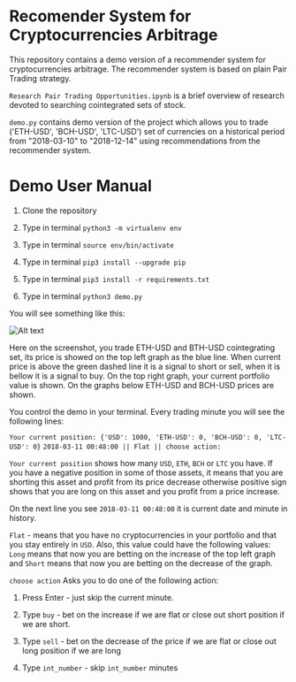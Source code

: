 # Recomender System for Cryptocurrencies Arbitrage

This repository contains a demo version of a recommender system for cryptocurrencies arbitrage. The recommender system is based on plain Pair Trading strategy.

`Research Pair Trading Opportunities.ipynb` is a brief overview of research devoted to searching cointegrated sets of stock. 

`demo.py` contains demo version of the project which allows you to trade ('ETH-USD', 'BCH-USD', 'LTC-USD') set of currencies on a historical period from "2018-03-10" to "2018-12-14" using recommendations from the recommender system. 

# Demo User Manual 

1. Clone the repository

2. Type in terminal `python3 -m virtualenv env`

3. Type in terminal `source env/bin/activate`

4. Type in terminal `pip3 install --upgrade pip`

5. Type in terminal `pip3 install -r requirements.txt`

6. Type in terminal `python3 demo.py`

You will see something like this:

![Alt text](media/rec_system_demo.png)

Here on the screenshot, you trade ETH-USD and BTH-USD cointegrating set, its price is showed on the top left graph as the blue line. When current price is above the green dashed line it is a signal to short or sell, when it is bellow it is a signal to buy. On the top right graph, your current portfolio value is shown. On the graphs below ETH-USD and BCH-USD prices are shown. 

You control the demo in your terminal. Every trading minute you will see the following lines:

`Your current position: {'USD': 1000, 'ETH-USD': 0, 'BCH-USD': 0, 'LTC-USD': 0}`
`2018-03-11 00:48:00 || Flat || choose action:`

`Your current position` shows how many `USD`, `ETH`, `BCH` or `LTC` you have. If you have a negative position in some of those assets, it means that you are shorting this asset and profit from its price decrease otherwise positive sign shows that you are long on this asset and you profit from a price increase. 

On the next line you see `2018-03-11 00:48:00` it is current date and minute in history.

`Flat` - means that you have no cryptocurrencies in your portfolio and that you stay entirely in `USD`. Also, this value could have the following values: `Long` means that now you are betting on the increase of the top left graph and `Short` means that now you are betting on the decrease of the graph. 

`choose action` Asks you to do one of the following action:

1. Press Enter - just skip the current minute.

2. Type `buy` - bet on the increase if we are flat or close out short position if we are short.

3. Type `sell` - bet on the decrease of the price if we are flat or close out long position if we are long

4. Type `int_number` - skip `int_number` minutes




